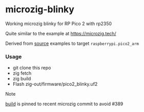 # microzig-blinky
Working microzig blinky for RP Pico 2 with rp2350

Quite similar to the example at https://microzig.tech/

Derived from [source](https://github.com/ZigEmbeddedGroup/microzig/tree/main/examples/raspberrypi/rp2xxx) examples to target `raspberrypi.pico2_arm`

### Usage
- git clone this repo
- zig fetch
- zig build
- Flash zig-out/firmware/pico2_blinky.uf2

> [!NOTE]
> [build](build.zig.zon) is pinned to recent microzig commit to avoid #389